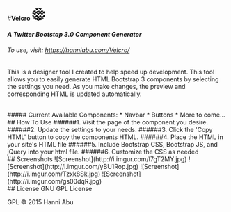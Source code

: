 #__Velcro__ ![alt text](https://raw.githubusercontent.com/HanniAbu/Velcro/gh-pages/assets/img/favicon.png "Velcro Logo")
#### _A Twitter Bootstap 3.0 Component Generator_
###### To use, visit: https://hanniabu.com/Velcro/


This is a designer tool I created to help speed up development. This tool allows you to easily generate HTML Bootstrap 3 components by selecting the settings you need. As you make changes, the preview and corresponding HTML is updated automatically. 


<br>
##### Current Available Components:
* Navbar
* Buttons
* More to come...


<br>
## How To Use
######1. Visit the page of the component you desire.
######2. Update the settings to your needs.
######3. Click the 'Copy HTML' button to copy the components HTML.
######4. Place the HTML in your site's HTML file
######5. Include Bootstrap CSS, Bootstrap JS, and jQuery into your html file.
######6. Customize the CSS as needed



<br>
## Screenshots
![Screenshot](http://i.imgur.com/I7gT2MY.jpg)
![Screenshot](http://i.imgur.com/yBU1Rop.jpg)
![Screenshot](http://i.imgur.com/Tzxk8Sk.jpg)
![Screenshot](http://i.imgur.com/gs00dqR.jpg)



<br>
## License
GNU GPL License

GPL © 2015 Hanni Abu
